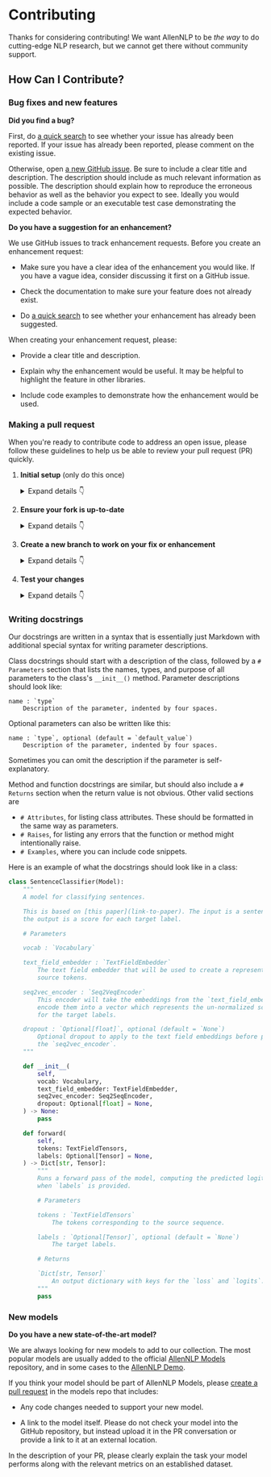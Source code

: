 # Contributing

Thanks for considering contributing!  We want AllenNLP to be *the way* to do cutting-edge NLP research, but we cannot
get there without community support.

## How Can I Contribute?

### Bug fixes and new features

**Did you find a bug?**

First, do [a quick search](https://github.com/allenai/allennlp/issues) to see whether your issue has already been reported.
If your issue has already been reported, please comment on the existing issue.

Otherwise, open [a new GitHub issue](https://github.com/allenai/allennlp/issues).  Be sure to include a clear title
and description.  The description should include as much relevant information as possible.  The description should
explain how to reproduce the erroneous behavior as well as the behavior you expect to see.  Ideally you would include a
code sample or an executable test case demonstrating the expected behavior.

**Do you have a suggestion for an enhancement?**

We use GitHub issues to track enhancement requests.  Before you create an enhancement request:

* Make sure you have a clear idea of the enhancement you would like.  If you have a vague idea, consider discussing
it first on a GitHub issue.

* Check the documentation to make sure your feature does not already exist.

* Do [a quick search](https://github.com/allenai/allennlp/issues) to see whether your enhancement has already been suggested.

When creating your enhancement request, please:

* Provide a clear title and description.

* Explain why the enhancement would be useful.  It may be helpful to highlight the feature in other libraries.

* Include code examples to demonstrate how the enhancement would be used.

### Making a pull request

When you're ready to contribute code to address an open issue, please follow these guidelines to help us be able to review your pull request (PR) quickly.

1. **Initial setup** (only do this once)

    <details><summary>Expand details 👇</summary><br/>

    If you haven't already done so, please [fork](https://help.github.com/en/enterprise/2.13/user/articles/fork-a-repo) this repository on GitHub.
    
    Then clone your fork locally with
    
        git clone https://github.com/USERNAME/allennlp.git
    
    or 
    
        git clone git@github.com:USERNAME/allennlp.git
    
    At this point the local clone of your fork only knows that it came from *your* repo, github.com/USERNAME/allennlp.git, but doesn't know anything the *main* repo, [https://github.com/allenai/allennlp.git](https://github.com/allenai/allennlp). You can see this by running
    
        git remote -v
    
    which will output something like this:
    
        origin https://github.com/USERNAME/allennlp.git (fetch)
        origin https://github.com/USERNAME/allennlp.git (push)
    
    This means that your local clone can only track changes from your fork, but not from the main repo, and so you won't be able to keep your fork up-to-date with the main repo over time. Therefor you'll need to add another "remote" to your clone that points to [https://github.com/allenai/allennlp.git](https://github.com/allenai/allennlp). To do this, run the following:
    
        git remote add upstream https://github.com/allenai/allennlp.git
    
    Now if you do `git remote -v` again, you'll see
    
        origin https://github.com/USERNAME/allennlp.git (fetch)
        origin https://github.com/USERNAME/allennlp.git (push)
        upstream https://github.com/allenai/allennlp.git (fetch)
        upstream https://github.com/allenai/allennlp.git (push)

    Finally, you'll need to create a Python 3 virtual environment suitable for working on AllenNLP. There a number of tools out there that making working with virtual environments easier, but the most direct way is with the [`venv` module](https://docs.python.org/3.7/library/venv.html) in the standard library.

    Once your virtual environment is activated, you can install your local clone in "editable mode" with

        pip install -U pip setuptools wheel
        pip install -e . 
        pip install -r dev-requirements.txt

    The "editable mode" comes from the `-e` argument to `pip`, and essential just creates a symbolic link from the site-packages directory of your virtual environment to the source code in your local clone. That way any changes you make will be immediately reflected in your virtual environment.

    </details>

2. **Ensure your fork is up-to-date**

    <details><summary>Expand details 👇</summary><br/>

    Once you've added an "upstream" remote pointing to [https://github.com/allenai/allennlp.git](https://github.com/allenai/allennlp), keeping your fork up-to-date is easy:
    
        git checkout main  # if not already on main
        git pull --rebase upstream main
        git push

    </details>

3. **Create a new branch to work on your fix or enhancement**

    <details><summary>Expand details 👇</summary><br/>

    Commiting directly to the main branch of your fork is not recommended. It will be easier to keep your fork clean if you work on a seperate branch for each contribution you intend to make.
    
    You can create a new branch with
    
        # replace BRANCH with whatever name you want to give it
        git checkout -b BRANCH
        git push -u origin BRANCH

    </details>

4. **Test your changes**

    <details><summary>Expand details 👇</summary><br/>

    Our continuous integration (CI) testing runs [a number of checks](https://github.com/allenai/allennlp/actions?query=workflow%3APR) for each pull request on [GitHub Actions](https://github.com/features/actions). You can run most of these tests locally, which is something you should do *before* opening a PR to help speed up the review process and make it easier for us.
    
    First, you should run [`black`](https://github.com/psf/black) to make sure you code is formatted consistently. Many IDEs support code formatters as plugins, so you may be able to setup black to run automatically everytime you save. [`black.vim`](https://github.com/psf/black/tree/master/plugin) will give you this functionality in Vim, for example. But `black` is also easy to run directly from the command line. Just run this from the root of your clone:
    
        black .

    Our CI also uses [`flake8`](https://github.com/allenai/allennlp/tree/main/tests) to lint the code base and [`mypy`](http://mypy-lang.org/) for type-checking. You should run both of these next with

        make lint

    and

        make typecheck

    We also strive to maintain high test coverage, so most contributions should include additions to [the unit tests](https://github.com/allenai/allennlp/tree/main/tests). These tests are run with [`pytest`](https://docs.pytest.org/en/latest/), which you can use to locally run any test modules that you've added or changed.

    For example, if you've fixed a bug in `allennlp/nn/util.py`, you can run the tests specific to that module with
    
        pytest -v tests/nn/util_test.py
    
    Our CI will automatically check that test coverage stays above a certain threshold (around 90%). To check the coverage locally in this example, you could run
    
        pytest -v --cov allennlp.nn.util tests/nn/util_test.py

    If your contribution involves additions to any public part of the API, we require that you write docstrings
    for each function, method, class, or module that you add.
    See the [Writing docstrings](#writing-docstrings) section below for details on the syntax.
    You should test to make sure the API documentation can build without errors by running

        make build-docs

    If the build fails, it's most likely due to small formatting issues. If the error message isn't clear, feel free to comment on this in your pull request.

    You can also serve and view the docs locally with
    
        make serve-docs

    And finally, please update the [CHANGELOG](https://github.com/allenai/allennlp/blob/main/CHANGELOG.md) with notes on your contribution in the "Unreleased" section at the top.

    After all of the above checks have passed, you can now open [a new GitHub pull request](https://github.com/allenai/allennlp/pulls).
    Make sure you have a clear description of the problem and the solution, and include a link to relevant issues.

    We look forward to reviewing your PR!

    </details>

### Writing docstrings

Our docstrings are written in a syntax that is essentially just Markdown with additional special syntax for writing parameter descriptions.

Class docstrings should start with a description of the class, followed by a `# Parameters` section
that lists the names, types, and purpose of all parameters to the class's `__init__()` method.
Parameter descriptions should look like:

```
name : `type`
    Description of the parameter, indented by four spaces.
```

Optional parameters can also be written like this:

```
name : `type`, optional (default = `default_value`)
    Description of the parameter, indented by four spaces.
```

Sometimes you can omit the description if the parameter is self-explanatory.

Method and function docstrings are similar, but should also include a `# Returns`
section when the return value is not obvious. Other valid sections are

- `# Attributes`, for listing class attributes. These should be formatted in the same
    way as parameters.
- `# Raises`, for listing any errors that the function or method might intentionally raise.
- `# Examples`, where you can include code snippets.

Here is an example of what the docstrings should look like in a class:


```python
class SentenceClassifier(Model):
    """
    A model for classifying sentences.

    This is based on [this paper](link-to-paper). The input is a sentence and
    the output is a score for each target label.

    # Parameters

    vocab : `Vocabulary`

    text_field_embedder : `TextFieldEmbedder`
        The text field embedder that will be used to create a representation of the
        source tokens.

    seq2vec_encoder : `Seq2VeqEncoder`
        This encoder will take the embeddings from the `text_field_embedder` and
        encode them into a vector which represents the un-normalized scores
        for the target labels.

    dropout : `Optional[float]`, optional (default = `None`)
        Optional dropout to apply to the text field embeddings before passing through
        the `seq2vec_encoder`.
    """

    def __init__(
        self,
        vocab: Vocabulary,
        text_field_embedder: TextFieldEmbedder,
        seq2vec_encoder: Seq2SeqEncoder,
        dropout: Optional[float] = None,
    ) -> None:
        pass

    def forward(
        self,
        tokens: TextFieldTensors,
        labels: Optional[Tensor] = None,
    ) -> Dict[str, Tensor]:
        """
        Runs a forward pass of the model, computing the predicted logits and also the loss
        when `labels` is provided.

        # Parameters

        tokens : `TextFieldTensors`
            The tokens corresponding to the source sequence.

        labels : `Optional[Tensor]`, optional (default = `None`)
            The target labels.

        # Returns

        `Dict[str, Tensor]`
            An output dictionary with keys for the `loss` and `logits`.
        """
        pass
```

### New models

**Do you have a new state-of-the-art model?**

We are always looking for new models to add to our collection. The most popular models are usually added to the official [AllenNLP Models](https://github.com/allenai/allennlp-models) repository, and in some cases to the [AllenNLP Demo](https://demo.allennlp.org/).

If you think your model should be part of AllenNLP Models, please [create a pull request](https://github.com/allenai/allennlp-models/pulls) in the models repo that includes:

* Any code changes needed to support your new model.

* A link to the model itself.  Please do not check your model into the GitHub repository, but instead upload it in the
PR conversation or provide a link to it at an external location.

In the description of your PR, please clearly explain the task your model performs along with the relevant metrics on an established dataset.
